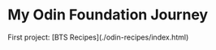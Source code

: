 <h1>My Odin Foundation Journey</h1>

<p>First project: [BTS Recipes](./odin-recipes/index.html)</p>
